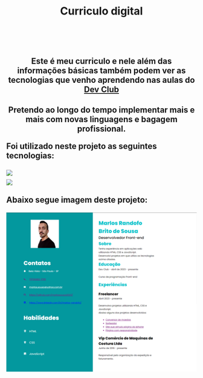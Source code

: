 <div align=center>
<h1>Curriculo digital<h1><br>


<h2>Este é meu curriculo e nele além das informações básicas também podem ver as tecnologias 
  que venho aprendendo nas aulas do <a href="https://rodolfomori.com.br/devclub"> Dev Club</a><h2>
  Pretendo ao longo do tempo implementar mais e mais com novas linguagens e bagagem profissional.

 
  <div align=left>
  <p>Foi utilizado neste projeto as seguintes tecnologias:</p>
  
  

  <img src="https://img.shields.io/badge/HTML5-E34F26?style=for-the-badge&logo=html5&logoColor=white"/><br>
  <img src="https://img.shields.io/badge/CSS3-1572B6?style=for-the-badge&logo=css3&logoColor=white"><br>
   
  <p>Abaixo segue imagem deste projeto:<p>

  <img src="https://raw.githubusercontent.com/marlossousa2023/Curriculo-digital/b6b694b7f9fbfcc6119895bbc901f2f440e74893/assets/curriculo%20digital%20img.png">
  
